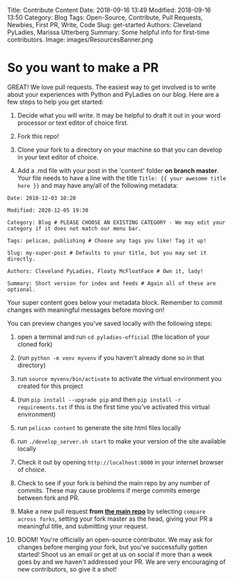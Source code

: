 Title: Contribute Content
Date: 2018-09-16 13:49
Modified: 2018-09-16 13:50
Category: Blog
Tags: Open-Source, Contribute, Pull Requests, Newbies, First PR, Write, Code
Slug: get-started
Authors: Cleveland PyLadies, Marissa Utterberg
Summary: Some helpful info for first-time contributors.
Image: images/ResourcesBanner.png


# So you want to make a PR

GREAT! We love pull requests.
The easiest way to get involved is to write about your experiences with Python and PyLadies on our blog.
Here are a few steps to help you get started:

1. Decide what you will write. It may be helpful to draft it out in your word processor or text editor of choice first.

2. Fork this repo!

3. Clone your fork to a directory on your machine so that you can develop in your text editor of choice.

4. Add a .md file with your post in the 'content' folder **on branch master**. Your file needs to have a line with the title
`Title: {{ your awesome title here }}`
and may have any/all of the following metadata:

`Date: 2010-12-03 10:20`

`Modified: 2020-12-05 19:30`

`Category: Blog # PLEASE CHOOSE AN EXISTING CATEGORY - We may edit your category if it does not match our menu bar.`

`Tags: pelican, publishing # Choose any tags you like! Tag it up!`

`Slug: my-super-post # Defaults to your title, but you may set it directly.`

`Authors: Cleveland PyLadies, Floaty McFloatFace # Own it, lady!`

`Summary: Short version for index and feeds # Again all of these are optional.`

Your super content goes below your metadata block. Remember to commit changes with meaningful messages before moving on!

You can preview changes you've saved locally with the following steps:
 1. open a terminal and run `cd pyladies-official` (the location of your cloned fork)
 2. (run `python -m venv myvenv` if you haven't already done so in that directory)
 3. run `source myvenv/bin/activate` to activate the virtual environment you created for this project
 4. (run `pip install --upgrade pip` and then `pip install -r requirements.txt` if this is the first time you've activated this virtual environment)
 5. run `pelican content` to generate the site html files locally
 6. run `./develop_server.sh start` to make your version of the site available locally
 7. Check it out by opening `http://localhost:8000` in your internet browser of choice.

5. Check to see if your fork is behind the main repo by any number of commits. These may cause problems if merge commits emerge between fork and PR.

6. Make a new pull request **from [the main repo](https://github.com/CLEPyLadies/pyladies-official)** by selecting `compare across forks`, setting your fork master as the head, giving your PR a meaningful title, and submitting your request.

7. BOOM! You're officially an open-source contributor. We may ask for changes before merging your fork, but you've successfully gotten started!
Shoot us an email or get at us on social if more than a week goes by and we haven't addressed your PR. We are very encouraging of new contributors, so give it a shot!
